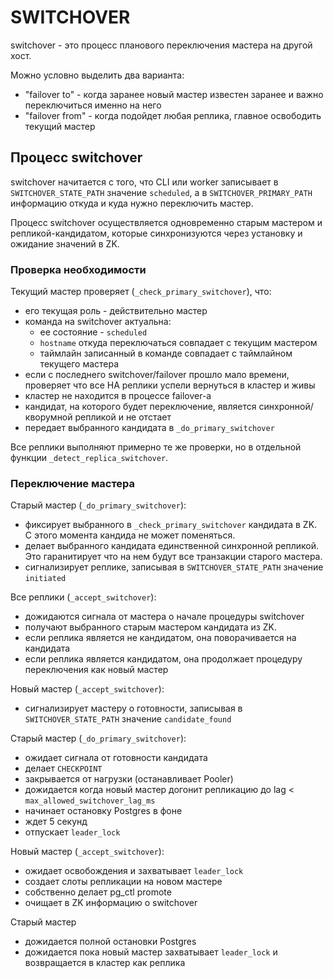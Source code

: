 # SWITCHOVER

switchover - это процесс планового переключения мастера на другой хост.

Можно условно выделить два варианта:
* "failover to" - когда заранее новый мастер известен заранее и важно переключиться именно на него
* "failover from" - когда подойдет любая реплика, главное освободить текущий мастер

## Процесс switchover

switchover начитается с того, что CLI или worker записывает в `SWITCHOVER_STATE_PATH` значение `scheduled`,
а в `SWITCHOVER_PRIMARY_PATH` информацию откуда и куда нужно переключить мастер.

Процесс switchover осуществляется одновременно старым мастером и репликой-кандидатом, которые синхронизуются через установку и ожидание значений в ZK.

### Проверка необходимости

Текущий мастер проверяет (`_check_primary_switchover`), что:

* его текущая роль - действительно мастер
* команда на switchover актуальна:
    * ее состояние - `scheduled`
    * `hostname` откуда переключаться совпадает с текущим мастером
    * таймлайн записанный в команде совпадает с таймлайном текущего мастера
* если с последнего switchover/failover прошло мало времени, проверяет что все HA реплики успели вернуться в кластер и живы
* кластер не находится в процессе failover-а
* кандидат, на которого будет переключение, является синхронной/кворумной репликой и не отстает
* передает выбранного кандидата в `_do_primary_switchover`

Все реплики выполняют примерно те же проверки, но в отдельной функции `_detect_replica_switchover`.

### Переключение мастера

Старый мастер (`_do_primary_switchover`):
* фиксирует выбранного в `_check_primary_switchover` кандидата в ZK. С этого момента кандида не может поменяться.
* делает выбранного кандидата единственной синхронной репликой. Это гаранитирует что на нем будут все транзакции старого мастера.
* сигнализирует реплике, записывая в `SWITCHOVER_STATE_PATH` значение `initiated`

Все реплики (`_accept_switchover`):
* дожидаются сигнала от мастера о начале процедуры switchover
* получают выбранного старым мастером кандидата из ZK.
* если реплика является не кандидатом, она поворачивается на кандидата
* если реплика является кандидатом, она продолжает процедуру переключения как новый мастер

Новый мастер (`_accept_switchover`):
* сигнализирует мастеру о готовности, записывая в `SWITCHOVER_STATE_PATH` значение `candidate_found`

Старый мастер (`_do_primary_switchover`):
* ожидает сигнала от готовности кандидата
* делает `CHECKPOINT`
* закрывается от нагрузки (останавливает Pooler)
* дожидается когда новый мастер догонит репликацию до lag < `max_allowed_switchover_lag_ms`
* начинает остановку Postgres в фоне
* ждет 5 секунд
* отпускает  `leader_lock`

Новый мастер (`_accept_switchover`):
* ожидает освобождения и захватывает `leader_lock`
* создает слоты репликации на новом мастере
* собственно делает pg_ctl promote
* очищает в ZK информацию о switchover

Старый мастер
* дожидается полной остановки Postgres
* дожидается пока новый мастер захватывает `leader_lock` и возвращается в кластер как реплика
